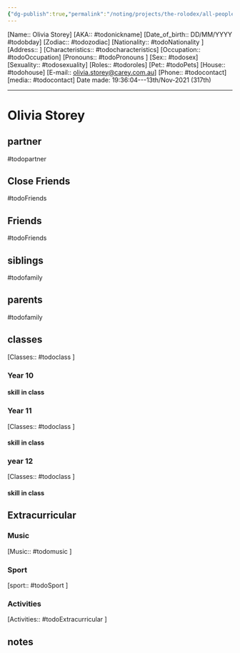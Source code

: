 ```yaml
---
{"dg-publish":true,"permalink":"/noting/projects/the-rolodex/all-people/students/olivia-storey/","dgHomeLink":true,"dgPassFrontmatter":false}
---
```


[Name:: Olivia Storey]
[AKA:: #todonickname]
[Date_of_birth:: DD/MM/YYYY #todobday] 
[Zodiac:: #todozodiac] 
[Nationality:: #todoNationality ]
[Address:: ]
[Characteristics::  #todocharacteristics]
[Occupation:: #todoOccupation]
[Pronouns:: #todoPronouns ]
[Sex:: #todosex]
[Sexuality:: #todosexuality]
[Roles:: #todoroles]
[Pet:: #todoPets]
[House:: #todohouse]
[E-mail:: <olivia.storey@carey.com.au>]
[Phone:: #todocontact]
[media:: #todocontact]
Date made: 19:36:04---13th/Nov-2021 (317th) 

---
# Olivia Storey
## partner
#todopartner
## Close Friends
#todoFriends
## Friends
#todoFriends
## siblings
#todofamily
## parents
#todofamily
## classes
[Classes:: #todoclass ]
### Year 10
#### skill in class
### Year 11
[Classes:: #todoclass ]
#### skill in class
### year 12
[Classes:: #todoclass ]
#### skill in class
## Extracurricular
### Music
[Music:: #todomusic ]
### Sport
[sport:: #todoSport ]
### Activities
[Activities:: #todoExtracurricular ]
## notes
